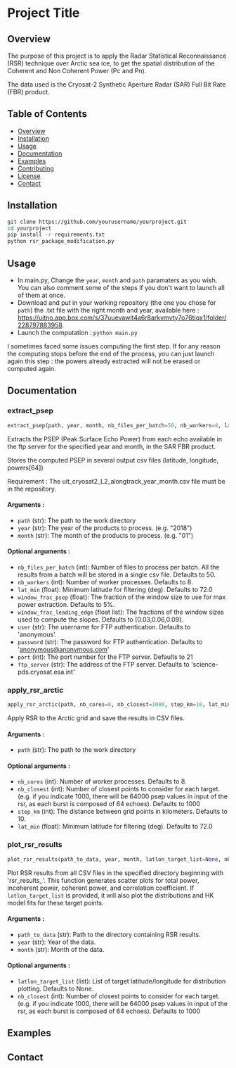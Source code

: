 # Project Title

## Overview
The purpose of this project is to apply the  Radar Statistical Reconnaissance (RSR) technique over Arctic sea ice, to get the spatial distribution of the Coherent and Non Coherent Power (Pc and Pn).

The data used is the Cryosat-2 Synthetic Aperture Radar (SAR) Full Bit Rate (FBR) product.

## Table of Contents
- [Overview](#overview)
- [Installation](#installation)
- [Usage](#usage)
- [Documentation](#documentation)
- [Examples](#examples)
- [Contributing](#contributing)
- [License](#license)
- [Contact](#contact)


## Installation

```bash
git clone https://github.com/yourusername/yourproject.git
cd yourproject
pip install -r requirements.txt
python rsr_package_modification.py
```

## Usage

- In main.py, Change the ```year```, ```month``` and ```path``` paramaters as you wish. You can also comment some of the steps if you don't want to launch all of them at once.
- Download and put in your working repository (the one you chose for ```path```) the .txt file with the right month and year, available here : https://uitno.app.box.com/s/37uuevawit4a6r8arkvmvty7o76tiqx1/folder/228797883958.
- Launch the computation : ```python main.py```

I sometimes faced some issues computing the first step. If for any reason the computing stops before the end of the process, you can just launch again this step : the powers already extracted will not be erased or computed again. 


## Documentation

### extract_psep

```python 
extract_psep(path, year, month, nb_files_per_batch=50, nb_workers=8, lat_min=72, window_frac_psep=0.05, window_frac_leading_edge=[0.03,0.06,0.09], username='anonymous', password='anonymous@anonymous.com', port=21, ftp_server='science-pds.cryosat.esa.int')
```
Extracts the PSEP (Peak Surface Echo Power) from each echo available in the ftp
server for the specified year and month, in the SAR FBR product.

Stores the computed PSEP in several output csv files
(latitude, longitude, powers[64])

Requirement : The uit_cryosat2_L2_alongtrack_year_month.csv file must be in the repository.

#### Arguments :

- ```path``` (str): The path to the work directory
- ```year``` (str): The year of the products to process. (e.g. "2018")
- ```month``` (str): The month of the products to process. (e.g. "01")

#### Optional arguments :

- ```nb_files_per_batch``` (int): Number of files to process per batch. All the results from a batch will be stored in a single csv file. Defaults to 50.
- ```nb_workers``` (int): Number of worker processes. Defaults to 8.
- ```lat_min``` (float): Minimum latitude for filtering (deg). Defaults to 72.0
- ```window_frac_psep``` (float): The fraction of the window size to use for max power extraction. Defaults to 5%.
- ```window_frac_leading_edge``` (float list): The fractions of the window sizes used to compute the slopes. Defaults to [0.03,0.06,0.09].
- ```user``` (str): The username for FTP authentication. Defaults to 'anonymous'.
- ```password``` (str): The password for FTP authentication. Defaults to 'anonymous@anonymous.com'
- ```port``` (int): The port number for the FTP server. Defaults to 21
- ```ftp_server``` (str): The address of the FTP server. Defaults to 'science-pds.cryosat.esa.int'


### apply_rsr_arctic

```python 
apply_rsr_arctic(path, nb_cores=8, nb_closest=1000, step_km=10, lat_min=72.)
```
Apply RSR to the Arctic grid and save the results in CSV files.

#### Arguments :

- ```path``` (str): The path to the work directory

#### Optional arguments :

- ```nb_cores``` (int): Number of worker processes. Defaults to 8.
- ```nb_closest``` (int): Number of closest points to consider for each target. (e.g. if you indicate 1000, there will be 64000 psep values in input of the rsr, as each burst is composed of 64 echoes). Defaults to 1000
- ```step_km``` (int): The distance between grid points in kilometers. Defaults to 10.
- ```lat_min``` (float): Minimum latitude for filtering (deg). Defaults to 72.0


### plot_rsr_results

```python 
plot_rsr_results(path_to_data, year, month, latlon_target_list=None, nb_closest=1000)
```
Plot RSR results from all CSV files in the specified directory beginning with 'rsr_results_'.
This function generates scatter plots for total power, incoherent power, coherent power, and correlation coefficient.
If `latlon_target_list` is provided, it will also plot the distributions and HK model fits for these target points.


#### Arguments :

- ```path_to_data``` (str): Path to the directory containing RSR results.
- ```year``` (str): Year of the data.
- ```month``` (str): Month of the data.

#### Optional arguments :

- ```latlon_target_list``` (list): List of target latitude/longitude for distribution plotting. Defaults to None.
- ```nb_closest``` (int): Number of closest points to consider for each target. (e.g. if you indicate 1000, there will be 64000 psep values in input of the rsr, as each burst is composed of 64 echoes). Defaults to 1000



## Examples
## Contact